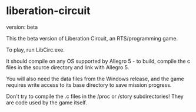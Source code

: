 # liberation-circuit

version: beta

This the beta version of Liberation Circuit, an RTS/programming game.

To play, run LibCirc.exe.

It should compile on any OS supported by Allegro 5 - to build, compile the c files in the source directory and link with Allegro 5.

You will also need the data files from the Windows release, and the game requires write access to its base directory to save mission progress.

Don't try to compile the .c files in the /proc or /story subdirectories! They are code used by the game itself.
